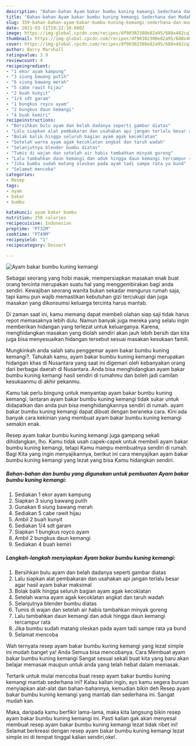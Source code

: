 ```yaml
---
description: "Bahan-bahan Ayam bakar bumbu kuning kemangi Sederhana dan Mudah Dibuat"
title: "Bahan-bahan Ayam bakar bumbu kuning kemangi Sederhana dan Mudah Dibuat"
slug: 359-bahan-bahan-ayam-bakar-bumbu-kuning-kemangi-sederhana-dan-mudah-dibuat
date: 2021-03-11T19:22:10.600Z
image: https://img-global.cpcdn.com/recipes/df90302308e82a95/680x482cq70/ayam-bakar-bumbu-kuning-kemangi-foto-resep-utama.jpg
thumbnail: https://img-global.cpcdn.com/recipes/df90302308e82a95/680x482cq70/ayam-bakar-bumbu-kuning-kemangi-foto-resep-utama.jpg
cover: https://img-global.cpcdn.com/recipes/df90302308e82a95/680x482cq70/ayam-bakar-bumbu-kuning-kemangi-foto-resep-utama.jpg
author: Barry Marshall
ratingvalue: 3.9
reviewcount: 9
recipeingredient:
- "1 ekor ayam kampung"
- "3 siung bawang putih"
- "6 siung bawang merah"
- "5 cabe rawit hijau"
- "2 buah kunyit"
- "1/4 sdt garam"
- "1 bungkus royco ayam"
- "2 bungkus daun kemangi"
- "4 buah kemiri"
recipeinstructions:
- "Bersihkan bulu ayam dan belah dadanya seperti gambar diatas"
- "Lalu siapkan alat pembakaran dan usahakan api jangan terlalu besar agar hasil ayam bakar maksimal"
- "Bolak balik hingga seluruh bagian ayam agak kecoklatan"
- "Setelah warna ayam agak kecoklatan angkat dan taruh wadah"
- "Selanjutnya blender bumbu diatas"
- "Tumis di wajan dan setelah air habis tambahkan minyak goreng"
- "Lalu tambahkan daun kemangi dan aduk hingga daun kemangi tercampur rata"
- "Jika bumbu sudah matang oleskan pada ayam tadi sampe rata ya bund"
- "Selamat mencoba"
categories:
- Resep
tags:
- ayam
- bakar
- bumbu

katakunci: ayam bakar bumbu 
nutrition: 250 calories
recipecuisine: Indonesian
preptime: "PT32M"
cooktime: "PT49M"
recipeyield: "1"
recipecategory: Dessert

---
```



![Ayam bakar bumbu kuning kemangi](https://img-global.cpcdn.com/recipes/df90302308e82a95/680x482cq70/ayam-bakar-bumbu-kuning-kemangi-foto-resep-utama.jpg)

Sebagai seorang yang hobi masak, mempersiapkan masakan enak buat orang tercinta merupakan suatu hal yang menggembirakan bagi anda sendiri. Kewajiban seorang  wanita bukan sekadar mengurus rumah saja, tapi kamu pun wajib memastikan kebutuhan gizi tercukupi dan juga masakan yang dikonsumsi keluarga tercinta harus mantab.

Di zaman  saat ini, kamu memang dapat membeli olahan siap saji tidak harus repot memasaknya lebih dulu. Namun banyak juga mereka yang selalu ingin memberikan hidangan yang terlezat untuk keluarganya. Karena, menghidangkan masakan yang diolah sendiri akan jauh lebih bersih dan kita juga bisa menyesuaikan hidangan tersebut sesuai masakan kesukaan famili. 



Mungkinkah anda salah satu penggemar ayam bakar bumbu kuning kemangi?. Tahukah kamu, ayam bakar bumbu kuning kemangi merupakan hidangan khas di Nusantara yang saat ini digemari oleh kebanyakan orang dari berbagai daerah di Nusantara. Anda bisa menghidangkan ayam bakar bumbu kuning kemangi hasil sendiri di rumahmu dan boleh jadi camilan kesukaanmu di akhir pekanmu.

Kamu tak perlu bingung untuk menyantap ayam bakar bumbu kuning kemangi, lantaran ayam bakar bumbu kuning kemangi tidak sukar untuk didapatkan dan anda pun bisa menghidangkannya sendiri di rumah. ayam bakar bumbu kuning kemangi dapat dibuat dengan beraneka cara. Kini ada banyak cara kekinian yang membuat ayam bakar bumbu kuning kemangi semakin enak.

Resep ayam bakar bumbu kuning kemangi juga gampang sekali dihidangkan, lho. Kamu tidak usah capek-capek untuk membeli ayam bakar bumbu kuning kemangi, tetapi Kamu mampu membuatnya sendiri di rumah. Bagi Kita yang ingin menyajikannya, berikut ini cara menyajikan ayam bakar bumbu kuning kemangi yang lezat yang bisa Kamu hidangkan sendiri.

<!--inarticleads1-->

##### Bahan-bahan dan bumbu yang digunakan untuk pembuatan Ayam bakar bumbu kuning kemangi:

1. Sediakan 1 ekor ayam kampung
1. Siapkan 3 siung bawang putih
1. Gunakan 6 siung bawang merah
1. Sediakan 5 cabe rawit hijau
1. Ambil 2 buah kunyit
1. Sediakan 1/4 sdt garam
1. Siapkan 1 bungkus royco ayam
1. Ambil 2 bungkus daun kemangi
1. Sediakan 4 buah kemiri




<!--inarticleads2-->

##### Langkah-langkah menyiapkan Ayam bakar bumbu kuning kemangi:

1. Bersihkan bulu ayam dan belah dadanya seperti gambar diatas
1. Lalu siapkan alat pembakaran dan usahakan api jangan terlalu besar agar hasil ayam bakar maksimal
1. Bolak balik hingga seluruh bagian ayam agak kecoklatan
1. Setelah warna ayam agak kecoklatan angkat dan taruh wadah
1. Selanjutnya blender bumbu diatas
1. Tumis di wajan dan setelah air habis tambahkan minyak goreng
1. Lalu tambahkan daun kemangi dan aduk hingga daun kemangi tercampur rata
1. Jika bumbu sudah matang oleskan pada ayam tadi sampe rata ya bund
1. Selamat mencoba




Wah ternyata resep ayam bakar bumbu kuning kemangi yang lezat simple ini mudah banget ya! Anda Semua bisa mencobanya. Cara Membuat ayam bakar bumbu kuning kemangi Sangat sesuai sekali buat kita yang baru akan belajar memasak maupun untuk anda yang telah hebat dalam memasak.

Tertarik untuk mulai mencoba buat resep ayam bakar bumbu kuning kemangi mantab sederhana ini? Kalau kalian ingin, ayo kamu segera buruan menyiapkan alat-alat dan bahan-bahannya, kemudian bikin deh Resep ayam bakar bumbu kuning kemangi yang mantab dan sederhana ini. Sangat mudah kan. 

Maka, daripada kamu berfikir lama-lama, maka kita langsung bikin resep ayam bakar bumbu kuning kemangi ini. Pasti kalian gak akan menyesal membuat resep ayam bakar bumbu kuning kemangi lezat tidak ribet ini! Selamat berkreasi dengan resep ayam bakar bumbu kuning kemangi lezat simple ini di tempat tinggal kalian sendiri,oke!.

